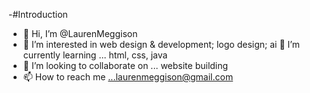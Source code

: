 -#Introduction

- 👋 Hi, I’m @LaurenMeggison
- 👀 I’m interested in web design & development; logo design; ai
  🌱 I’m currently learning ... html, css, java
- 💞️ I’m looking to collaborate on ... website building 
- 📫 How to reach me ...laurenmeggison@gmail.com

<!---
LaurenMeggison/LaurenMeggison is a ✨ special ✨ repository because its `README.md` (this file) appears on your GitHub profile.
You can click the Preview link to take a look at your changes.
--->
